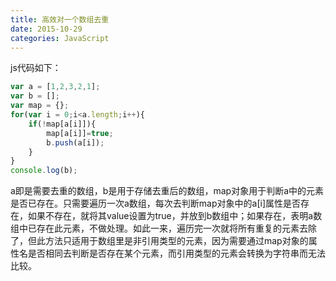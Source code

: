 ```yaml
---
title: 高效对一个数组去重
date: 2015-10-29
categories: JavaScript
---
```


js代码如下：

```javascript
var a = [1,2,3,2,1];
var b = [];
var map = {};
for(var i = 0;i<a.length;i++){
	if(!map[a[i]]){
    	map[a[i]]=true;
        b.push(a[i]);
    }
}
console.log(b);
```

a即是需要去重的数组，b是用于存储去重后的数组，map对象用于判断a中的元素是否已存在。只需要遍历一次a数组，每次去判断map对象中的a[i]属性是否存在，如果不存在，就将其value设置为true，并放到b数组中；如果存在，表明a数组中已存在此元素，不做处理。如此一来，遍历完一次就将所有重复的元素去除了，但此方法只适用于数组里是非引用类型的元素，因为需要通过map对象的属性名是否相同去判断是否存在某个元素，而引用类型的元素会转换为字符串而无法比较。